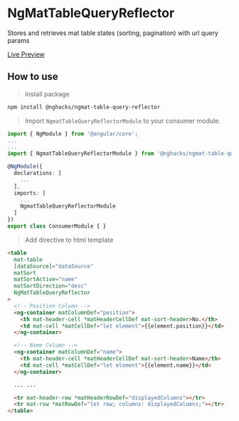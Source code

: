 # NgMatTableQueryReflector

Stores and retrieves mat table states (sorting, pagination) with url query params

[Live Preview](https://ng-hack.web.app/mat-table-query-reflector)

## How to use

> Install package

```bash
npm install @nghacks/ngmat-table-query-reflector
```

> Import `NgmatTableQueryReflectorModule` to your consumer module.

```typescript
import { NgModule } from '@angular/core';
...
...
import { NgmatTableQueryReflectorModule } from '@nghacks/ngmat-table-query-reflector';

@NgModule({
  declarations: [
    ...
  ],
  imports: [
    ...
    NgmatTableQueryReflectorModule
  ]
})
export class ConsumerModule { }
```

> Add directive to html template

```html
<table
  mat-table
  [dataSource]="dataSource"
  matSort
  matSortActive="name"
  matSortDirection="desc"
  NgMatTableQueryReflector
>
  <!-- Position Column -->
  <ng-container matColumnDef="position">
    <th mat-header-cell *matHeaderCellDef mat-sort-header>No.</th>
    <td mat-cell *matCellDef="let element">{{element.position}}</td>
  </ng-container>

  <!-- Name Column -->
  <ng-container matColumnDef="name">
    <th mat-header-cell *matHeaderCellDef mat-sort-header>Name</th>
    <td mat-cell *matCellDef="let element">{{element.name}}</td>
  </ng-container>

  ... ...

  <tr mat-header-row *matHeaderRowDef="displayedColumns"></tr>
  <tr mat-row *matRowDef="let row; columns: displayedColumns;"></tr>
</table>
```
